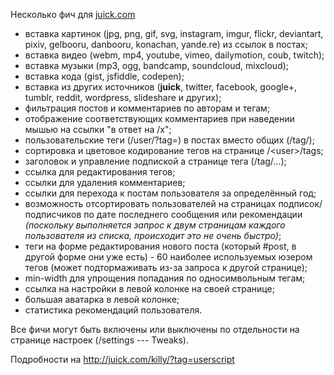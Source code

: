 Несколько фич для [juick.com](http://juick.com/)

* вставка картинок (jpg, png, gif, svg, instagram, imgur, flickr, deviantart, pixiv, gelbooru, danbooru, konachan, yande.re) из ссылок в постах;
* вставка видео (webm, mp4, youtube, vimeo, dailymotion, coub, twitch);
* вставка музыки (mp3, ogg, bandcamp, soundcloud, mixcloud);
* вставка кода (gist, jsfiddle, codepen);
* вставка из других источников (**juick**, twitter, facebook, google+, tumblr, reddit, wordpress, slideshare и других);
* фильтрация постов и комментариев по авторам и тегам;
* отображение соответствующих комментариев при наведении мышью на ссылки "в ответ на /x";
* пользовательские теги (/user/?tag=) в постах вместо общих (/tag/);
* сортировка и цветовое кодирование тегов на странице /&lt;user&gt;/tags;
* заголовок и управление подпиской а странице тега (/tag/...);
* ссылка для редактирования тегов;
* ссылки для удаления комментариев;
* ссылки для перехода к постам пользователя за определённый год;
* возможность отсортировать пользователей на страницах подписок/подписчиков по дате последнего сообщения или рекомендации _(поскольку выполняется запрос к двум страницам каждого пользователя из списка, происходит это не очень быстро)_;
* теги на форме редактирования нового поста (который #post, в другой форме они уже есть) - 60 наиболее используемых юзером тегов (может подтормаживать из-за запроса к другой странице);
* min-width для упрощения попадания по односимвольным тегам;
* ссылка на настройки в левой колонке на своей странице;
* большая аватарка в левой колонке;
* статистика рекомендаций пользователя.

Все фичи могут быть включены или выключены по отдельности на странице настроек (/settings --- Tweaks).

Подробности на http://juick.com/killy/?tag=userscript